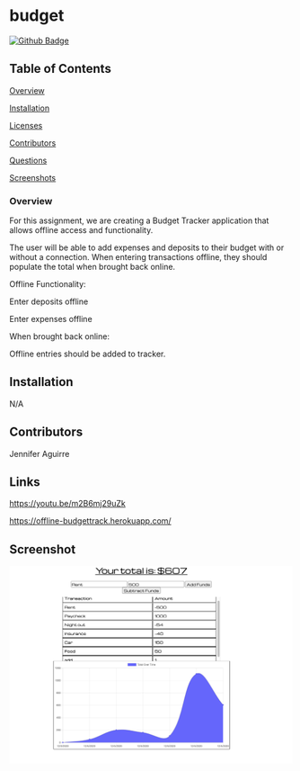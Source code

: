 # budget
[![Github Badge](https://img.shields.io/badge/GitHub-Profile-blueviolet?style=plastic&logo=appveyor)](https://github.com/jenniferaguirre)


## Table of Contents


[Overview](#Overview)

[Installation](#Installation)

[Licenses](#Licenses)

[Contributors](#Contributors)

[Questions](#Questions)

[Screenshots](#Screenshots)

### Overview
For this assignment, we are creating a Budget Tracker application that allows offline access and functionality.

The user will be able to add expenses and deposits to their budget with or without a connection. When entering transactions offline, they should populate the total when brought back online.

Offline Functionality:

Enter deposits offline

Enter expenses offline

When brought back online:

Offline entries should be added to tracker.

## Installation
N/A


## Contributors

Jennifer Aguirre


## Links


https://youtu.be/m2B6mj29uZk

https://offline-budgettrack.herokuapp.com/

## Screenshot

![screenshot.png](public/screenshot.png)




